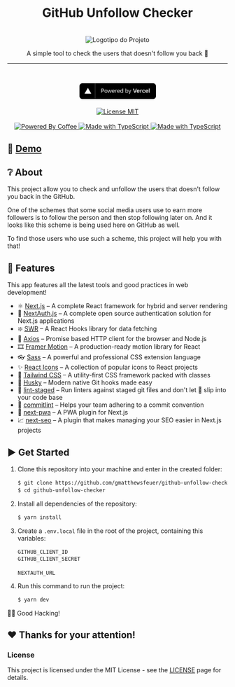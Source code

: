 <!-- markdownlint-disable MD010 -->
<!-- markdownlint-disable MD014 -->
<!-- markdownlint-disable MD026 -->
<!-- markdownlint-disable MD033 -->
<!-- markdownlint-disable MD041 -->

<h1 align="center">
  GitHub Unfollow Checker
</h1>

<p align="center">
  <br>
  <img src="./docs/banner.jpg" alt="Logotipo do Projeto" />
  <br>
</p>
<p align="center">
  A simple tool to check the users that doesn't follow you back 🧐
</p>

---

<br>
<p align="center">
  <a href="https://vercel.com" target="_blank" rel="noopener">
    <img src="./public/assets/images/powered-by-vercel.svg" width="175" alt="Powered by Vercel" />
  </a>
  <br>
  <br>
  <a href="https://opensource.org/licenses/MIT">
    <img src="https://img.shields.io/badge/License-MIT-blue.svg" alt="License MIT">
  </a>
  <br>
  <br>
  <a href="https://forthebadge.com">
    <img src="https://forthebadge.com/images/badges/powered-by-coffee.svg" alt="Powered By Coffee" />
    <img src="https://forthebadge.com/images/badges/made-with-typescript.svg" alt="Made with TypeScript" />
    <img src="https://forthebadge.com/images/badges/built-with-love.svg" alt="Made with TypeScript" />
  </a>
</p>

<!-- Desktop/Mobile GIF Demo Section
<div align="center">
  <img src="#" alt="Demo Desktop" width="600px" height="300px">
  <img src="#" alt="Demo Mobile" height="300px">
</div>

---

-->

## 🚀 [Demo](https://github-unfollow-checker.vercel.app)

## ❔ About

This project allow you to check and unfollow the users that doesn't follow you back in the GitHub.

One of the schemes that some social media users use to earn more followers is to follow the person and then stop following later on. And it looks like this scheme is being used here on GitHub as well.

To find those users who use such a scheme, this project will help you with that!

## 🌟 Features

This app features all the latest tools and good practices in web development!

- ⚛️ [Next.js](https://nextjs.org/) – A complete React framework for hybrid and server rendering
- 🔐 [NextAuth.js](https://next-auth.js.org/) – A complete open source authentication solution for Next.js applications
- ❇️ [SWR](https://swr.vercel.app/) – A React Hooks library for data fetching
- 🔄 [Axios](https://github.com/axios/axios) – Promise based HTTP client for the browser and Node.js
- 🎞️ [Framer Motion](https://www.framer.com/motion/) – A production-ready motion library for React
- 👓 [Sass](https://sass-lang.com/) – A powerful and professional CSS extension language
- ✨ [React Icons](https://react-icons.github.io/react-icons/) – A collection of popular icons to React projects
- 🎨 [Tailwind CSS](https://tailwindcss.com/) – A utility-first CSS framework packed with classes
- 🐺 [Husky](https://github.com/typicode/husky) – Modern native Git hooks made easy
- 💩 [lint-staged](https://github.com/okonet/lint-staged) – Run linters against staged git files and don't let 💩 slip into your code base
- 📓 [commitlint](https://commitlint.js.org/#/) – Helps your team adhering to a commit convention
- 📱 [next-pwa](https://github.com/shadowwalker/next-pwa) – A PWA plugin for Next.js
- 📈 [next-seo](https://github.com/garmeeh/next-seo) – A plugin that makes managing your SEO easier in Next.js projects

## ▶️ Get Started

1. Clone this repository into your machine and enter in the created folder:

   ```bash
   $ git clone https://github.com/gmatthewsfeuer/github-unfollow-checker.git
   $ cd github-unfollow-checker
   ```

2. Install all dependencies of the repository:

   ```bash
   $ yarn install
   ```

3. Create a `.env.local` file in the root of the project, containing this variables:

   ```init
   GITHUB_CLIENT_ID
   GITHUB_CLIENT_SECRET

   NEXTAUTH_URL
   ```

4. Run this command to run the project:

   ```bash
   $ yarn dev
   ```

👨‍💻 Good Hacking!

## ❤️ Thanks for your attention!

### License

This project is licensed under the MIT License - see the [LICENSE](https://opensource.org/licenses/MIT) page for details.
